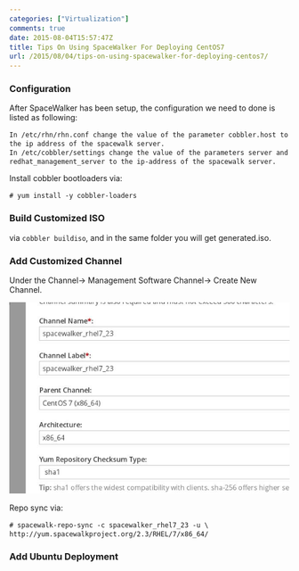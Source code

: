 ```yaml
---
categories: ["Virtualization"]
comments: true
date: 2015-08-04T15:57:47Z
title: Tips On Using SpaceWalker For Deploying CentOS7
url: /2015/08/04/tips-on-using-spacewalker-for-deploying-centos7/
---
```


### Configuration
After SpaceWalker has been setup, the configuration we need to done is listed as
following:    

```
In /etc/rhn/rhn.conf change the value of the parameter cobbler.host to the ip address of the spacewalk server.
In /etc/cobbler/settings change the value of the parameters server and redhat_management_server to the ip-address of the spacewalk server.
```
Install cobbler bootloaders via:    

```
# yum install -y cobbler-loaders
```

### Build Customized ISO
via `cobbler buildiso`, and in the same folder you will get generated.iso.    

### Add Customized Channel
Under the Channel-> Management Software Channel-> Create New Channel.   

![/images/2015_08_05_16_50_50_649x442.jpg](/images/2015_08_05_16_50_50_649x442.jpg)   

Repo sync via:    

```
# spacewalk-repo-sync -c spacewalker_rhel7_23 -u \ 
http://yum.spacewalkproject.org/2.3/RHEL/7/x86_64/
```

### Add Ubuntu Deployment
